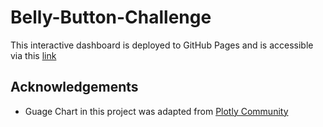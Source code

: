 # Belly-Button-Challenge
This interactive dashboard is deployed to GitHub Pages and is accessible via this [link](https://olufemi-olarewaju.github.io/belly-button-challenge/)

## Acknowledgements
- Guage Chart in this project was adapted from [Plotly Community](https://community.plotly.com/t/gauge-charts-in-js-reducing-number-of-sections/2788)
